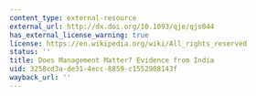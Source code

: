 ```yaml
---
content_type: external-resource
external_url: http://dx.doi.org/10.1093/qje/qjs044
has_external_license_warning: true
license: https://en.wikipedia.org/wiki/All_rights_reserved
status: ''
title: Does Management Matter? Evidence from India
uid: 3258cd3a-de31-4ecc-8859-c1552908143f
wayback_url: ''
---
```

